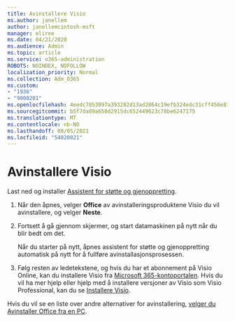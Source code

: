 ```yaml
---
title: Avinstallere Visio
ms.author: janellem
author: janellemcintosh-msft
manager: eliree
ms.date: 04/21/2020
ms.audience: Admin
ms.topic: article
ms.service: o365-administration
ROBOTS: NOINDEX, NOFOLLOW
localization_priority: Normal
ms.collection: Adm_O365
ms.custom:
- "1936"
- "9000201"
ms.openlocfilehash: 4eedc7853097a393282d13ad2864c19efb324edc31cff456e815180133dd30f1
ms.sourcegitcommit: b5f7da89a650d2915dc652449623c78be6247175
ms.translationtype: MT
ms.contentlocale: nb-NO
ms.lasthandoff: 08/05/2021
ms.locfileid: "54020021"
---
```

# <a name="uninstall-visio"></a>Avinstallere Visio

Last ned og installer [Assistent for støtte og gjenoppretting](https://aka.ms/SARA-OfficeUninstall-Alchemy).
  
1. Når den åpnes, velger **Office** av avinstalleringsproduktene Visio du vil avinstallere, og velger **Neste**. 
    
2. Fortsett å gå gjennom skjermer, og start datamaskinen på nytt når du blir bedt om det.
    
    Når du starter på nytt, åpnes assistent for støtte og gjenoppretting automatisk på nytt for å fullføre avinstallasjonsprosessen.
    
3. Følg resten av ledetekstene, og hvis du har et abonnement på Visio Online, kan du installere Visio fra [Microsoft 365-kontoportalen](https://portal.office.com/account#installs). Hvis du vil ha mer hjelp eller hjelp med å installere versjoner av Visio som Visio Professional, kan du se [Installere Visio](https://support.office.com/article/f98f21e3-aa02-4827-9167-ddab5b025710?wt.mc_id=OfficeAdm_ClientDIA_Alchemy1936). 
    
Hvis du vil se en liste over andre alternativer for avinstallering, [velger du Avinstaller Office fra en PC](https://support.office.com/article/9dd49b83-264a-477a-8fcc-2fdf5dbf61d8?wt.mc_id=OfficeAdm_ClientDIA_Alchemy1936).